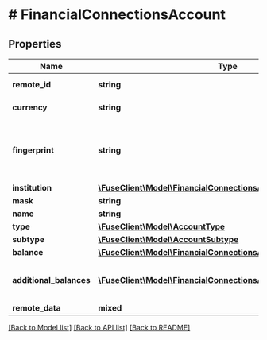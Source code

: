 # # FinancialConnectionsAccount

## Properties

Name | Type | Description | Notes
------------ | ------------- | ------------- | -------------
**remote_id** | **string** | Remote Id of the account, ie Plaid or Teller account id |
**currency** | **string** | The ISO-4217 currency code of the account. |
**fingerprint** | **string** | Uniquely identifies this account across all accounts for a single financial connection. Used for reconnection deduplication. See more information here: https://letsfuse.readme.io/docs/duplicate-accounts |
**institution** | [**\FuseClient\Model\FinancialConnectionsAccountInstitution**](FinancialConnectionsAccountInstitution.md) |  | [optional]
**mask** | **string** | The partial account number. | [optional]
**name** | **string** | The account&#39;s name, ie &#39;My Checking&#39; |
**type** | [**\FuseClient\Model\AccountType**](AccountType.md) |  |
**subtype** | [**\FuseClient\Model\AccountSubtype**](AccountSubtype.md) |  | [optional]
**balance** | [**\FuseClient\Model\FinancialConnectionsAccountCachedBalance**](FinancialConnectionsAccountCachedBalance.md) |  |
**additional_balances** | [**\FuseClient\Model\FinancialConnectionsAccountCachedBalance[]**](FinancialConnectionsAccountCachedBalance.md) | An array of additional balances. This may be used for investment type accounts where the user can have multiple balances across different currencies. | [optional]
**remote_data** | **mixed** |  |

[[Back to Model list]](../../README.md#models) [[Back to API list]](../../README.md#endpoints) [[Back to README]](../../README.md)

